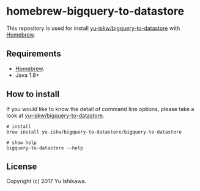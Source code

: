 # homebrew-bigquery-to-datastore

This repository is used for install [yu-iskw/bigquery-to-datastore](https://github.com/yu-iskw/bigquery-to-datastore) with [Homebrew](https://docs.brew.sh/).

## Requirements
- [Homebrew](https://docs.brew.sh/).
- Java 1.8+

## How to install

If you would like to know the detail of command line options, please take a look at [yu-iskw/bigquery-to-datastore](https://github.com/yu-iskw/bigquery-to-datastore).

```
# install
brew install yu-iskw/bigquery-to-datastore/bigquery-to-datastore

# show help
bigquery-to-datastore --help
```

## License

Copyright (c) 2017 Yu Ishikawa.
